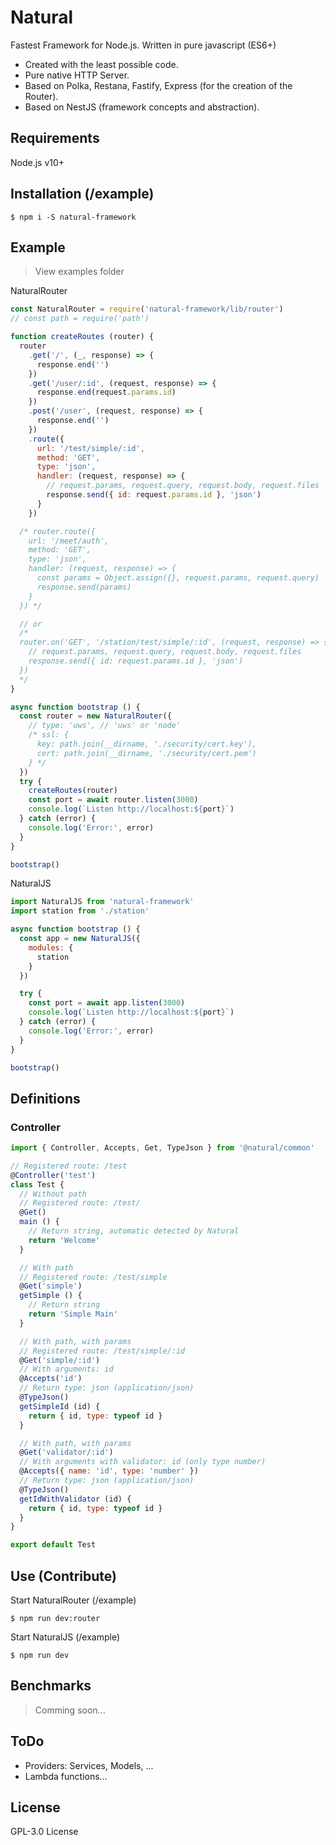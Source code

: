 # Natural

Fastest Framework for Node.js. Written in pure javascript (ES6+)

  - Created with the least possible code.
  - Pure native HTTP Server.
  - Based on Polka, Restana, Fastify, Express (for the creation of the Router).
  - Based on NestJS (framework concepts and abstraction).

## Requirements
Node.js v10+

## Installation (/example)

```
$ npm i -S natural-framework
```

## Example
> View examples folder

NaturalRouter
```js
const NaturalRouter = require('natural-framework/lib/router')
// const path = require('path')

function createRoutes (router) {
  router
    .get('/', (_, response) => {
      response.end('')
    })
    .get('/user/:id', (request, response) => {
      response.end(request.params.id)
    })
    .post('/user', (request, response) => {
      response.end('')
    })
    .route({
      url: '/test/simple/:id',
      method: 'GET',
      type: 'json',
      handler: (request, response) => {
        // request.params, request.query, request.body, request.files
        response.send({ id: request.params.id }, 'json')
      }
    })

  /* router.route({
    url: '/meet/auth',
    method: 'GET',
    type: 'json',
    handler: (request, response) => {
      const params = Object.assign({}, request.params, request.query)
      response.send(params)
    }
  }) */

  // or
  /*
  router.on('GET', '/station/test/simple/:id', (request, response) => {
    // request.params, request.query, request.body, request.files
    response.send({ id: request.params.id }, 'json')
  })
  */
}

async function bootstrap () {
  const router = new NaturalRouter({
    // type: 'uws', // 'uws' or 'node'
    /* ssl: {
      key: path.join(__dirname, './security/cert.key'),
      cert: path.join(__dirname, './security/cert.pem')
    } */
  })
  try {
    createRoutes(router)
    const port = await router.listen(3000)
    console.log(`Listen http://localhost:${port}`)
  } catch (error) {
    console.log('Error:', error)
  }
}

bootstrap()
```

NaturalJS
```js
import NaturalJS from 'natural-framework'
import station from './station'

async function bootstrap () {
  const app = new NaturalJS({
    modules: {
      station
    }
  })

  try {
    const port = await app.listen(3000)
    console.log(`Listen http://localhost:${port}`)
  } catch (error) {
    console.log('Error:', error)
  }
}

bootstrap()
```

## Definitions

### Controller

```js
import { Controller, Accepts, Get, TypeJson } from '@natural/common'

// Registered route: /test
@Controller('test')
class Test {
  // Without path
  // Registered route: /test/
  @Get()
  main () {
    // Return string, automatic detected by Natural
    return 'Welcome'
  }

  // With path
  // Registered route: /test/simple
  @Get('simple')
  getSimple () {
    // Return string
    return 'Simple Main'
  }

  // With path, with params
  // Registered route: /test/simple/:id
  @Get('simple/:id')
  // With arguments: id
  @Accepts('id')
  // Return type: json (application/json)
  @TypeJson()
  getSimpleId (id) {
    return { id, type: typeof id }
  }

  // With path, with params
  @Get('validator/:id')
  // With arguments with validator: id (only type number)
  @Accepts({ name: 'id', type: 'number' })
  // Return type: json (application/json)
  @TypeJson()
  getIdWithValidator (id) {
    return { id, type: typeof id }
  }
}

export default Test
```


## Use (Contribute)

Start NaturalRouter (/example)
```
$ npm run dev:router
```

Start NaturalJS (/example)
```
$ npm run dev
```

## Benchmarks
> Comming soon...

## ToDo

 - Providers: Services, Models, ...
 - Lambda functions...

License
----

GPL-3.0 License